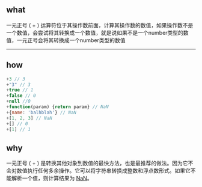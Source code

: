 ## what

一元正号 ( + ) 运算符位于其操作数前面，计算其操作数的数值，如果操作数不是一个数值，会尝试将其转换成一个数值，就是说如果不是一个number类型的数值，一元正号会将其转换成一个number类型的数值

***



## how

```js
+3 // 3
+"3" // 3
+true // 1
+false // 0
+null //0
+function(param) {return param} // NaN
+{name: 'balhblah'} // NaN
+[1, 2, 3] // NaN
+[] // 0
+[1] // 1
```



## why

一元正号 ( + ) 是转换其他对象到数值的最快方法，也是最推荐的做法。因为它不会对数值执行任何多余操作。它可以将字符串转换成整数和浮点数形式。如果它不能解析一个值，则计算结果为 [NaN](https://developer.mozilla.org/zh-CN/docs/Web/JavaScript/Reference/Global_Objects/NaN)。